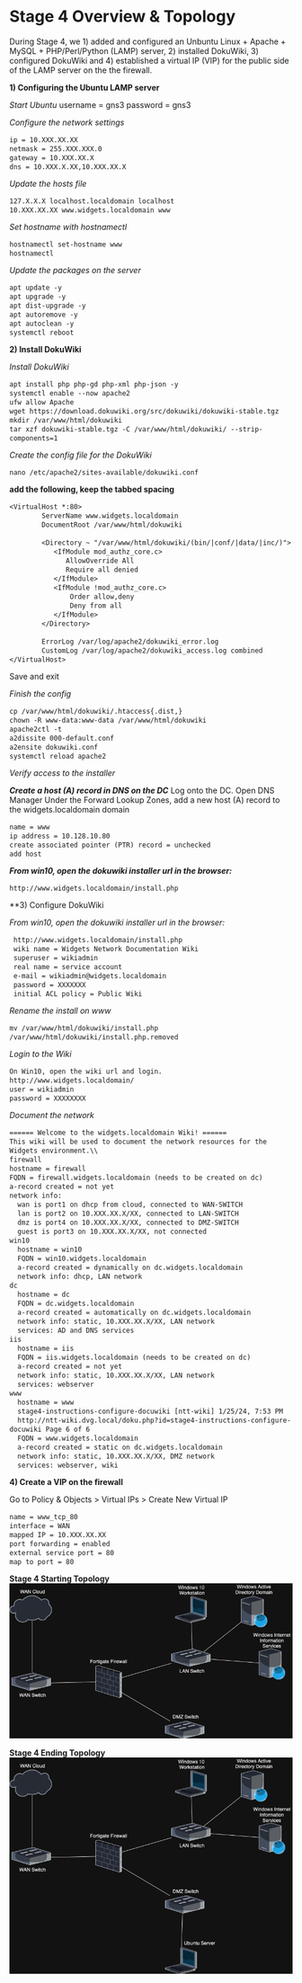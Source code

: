 # Stage 4 Overview & Topology

During Stage 4, we 1) added and configured an Unbuntu Linux + Apache + MySQL + PHP/Perl/Python (LAMP) server, 2) installed DokuWiki, 3) configured DokuWiki and 4) established a virtual IP (VIP) for the public side of the LAMP server on the the firewall.  

**1) Configuring the Ubuntu LAMP server**

*Start Ubuntu*
    username = gns3
    password = gns3

*Configure the network settings*

    ip = 10.XXX.XX.XX
    netmask = 255.XXX.XXX.0
    gateway = 10.XXX.XX.X
    dns = 10.XXX.X.XX,10.XXX.XX.X

*Update the hosts file*

    127.X.X.X localhost.localdomain localhost
    10.XXX.XX.XX www.widgets.localdomain www

*Set hostname with hostnamectl*

    hostnamectl set-hostname www
    hostnamectl

*Update the packages on the server*

    apt update -y
    apt upgrade -y
    apt dist-upgrade -y
    apt autoremove -y
    apt autoclean -y
    systemctl reboot

**2) Install DokuWiki**

*Install DokuWiki*

    apt install php php-gd php-xml php-json -y
    systemctl enable --now apache2
    ufw allow Apache
    wget https://download.dokuwiki.org/src/dokuwiki/dokuwiki-stable.tgz
    mkdir /var/www/html/dokuwiki
    tar xzf dokuwiki-stable.tgz -C /var/www/html/dokuwiki/ --strip-components=1

*Create the config file for the DokuWiki*

    nano /etc/apache2/sites-available/dokuwiki.conf

**add the following, keep the tabbed spacing**

    <VirtualHost *:80>
            ServerName www.widgets.localdomain
            DocumentRoot /var/www/html/dokuwiki

            <Directory ~ "/var/www/html/dokuwiki/(bin/|conf/|data/|inc/)">
               <IfModule mod_authz_core.c>
                  AllowOverride All
                  Require all denied
               </IfModule>
               <IfModule !mod_authz_core.c>
                   Order allow,deny
                   Deny from all
               </IfModule>
            </Directory>

            ErrorLog /var/log/apache2/dokuwiki_error.log
            CustomLog /var/log/apache2/dokuwiki_access.log combined
    </VirtualHost>


Save and exit

*Finish the config*

    cp /var/www/html/dokuwiki/.htaccess{.dist,}
    chown -R www-data:www-data /var/www/html/dokuwiki
    apache2ctl -t
    a2dissite 000-default.conf
    a2ensite dokuwiki.conf
    systemctl reload apache2

*Verify access to the installer*

***Create a host (A) record in DNS on the DC***
Log onto the DC.
Open DNS Manager
Under the Forward Lookup Zones, add a new host (A) record to the widgets.localdomain domain

    name = www
    ip address = 10.128.10.80
    create associated pointer (PTR) record = unchecked
    add host

***From win10, open the dokuwiki installer url in the browser:***

    http://www.widgets.localdomain/install.php

**3) Configure DokuWiki

*From win10, open the dokuwiki installer url in the browser:*

     http://www.widgets.localdomain/install.php
     wiki name = Widgets Network Documentation Wiki
     superuser = wikiadmin
     real name = service account
     e-mail = wikiadmin@widgets.localdomain
     password = XXXXXXX
     initial ACL policy = Public Wiki

*Rename the install on www*

    mv /var/www/html/dokuwiki/install.php /var/www/html/dokuwiki/install.php.removed

*Login to the Wiki*

    On Win10, open the wiki url and login.
    http://www.widgets.localdomain/
    user = wikiadmin
    password = XXXXXXXX

*Document the network*

    ====== Welcome to the widgets.localdomain Wiki! ======
    This wiki will be used to document the network resources for the Widgets environment.\\
    firewall
    hostname = firewall
    FQDN = firewall.widgets.localdomain (needs to be created on dc)
    a-record created = not yet
    network info:
      wan is port1 on dhcp from cloud, connected to WAN-SWITCH
      lan is port2 on 10.XXX.XX.X/XX, connected to LAN-SWITCH
      dmz is port4 on 10.XXX.XX.X/XX, connected to DMZ-SWITCH
      guest is port3 on 10.XXX.XX.X/XX, not connected
    win10
      hostname = win10
      FQDN = win10.widgets.localdomain
      a-record created = dynamically on dc.widgets.localdomain
      network info: dhcp, LAN network
    dc
      hostname = dc
      FQDN = dc.widgets.localdomain
      a-record created = automatically on dc.widgets.localdomain
      network info: static, 10.XXX.XX.X/XX, LAN network
      services: AD and DNS services
    iis
      hostname = iis
      FQDN = iis.widgets.localdomain (needs to be created on dc)
      a-record created = not yet
      network info: static, 10.XXX.XX.X/XX, LAN network
      services: webserver
    www
      hostname = www
      stage4-instructions-configure-docuwiki [ntt-wiki] 1/25/24, 7:53 PM
      http://ntt-wiki.dvg.local/doku.php?id=stage4-instructions-configure-docuwiki Page 6 of 6
      FQDN = www.widgets.localdomain
      a-record created = static on dc.widgets.localdomain
      network info: static, 10.XXX.XX.X/XX, DMZ network
      services: webserver, wiki

**4) Create a VIP on the firewall**

Go to Policy & Objects > Virtual IPs > Create New Virtual IP

    name = www_tcp_80
    interface = WAN
    mapped IP = 10.XXX.XX.XX
    port forwarding = enabled
    external service port = 80
    map to port = 80

**Stage 4 Starting Topology**
![Stage 3 Topology](https://github.com/JWingate15/Divergence-Network-Capstone/blob/main/Stage%203%20Overview%20%26%20Topology/Stage%203%20Topology.drawio.png)

**Stage 4 Ending Topology**
![Stage 4 Topology](https://github.com/JWingate15/Divergence-Network-Capstone/blob/main/Stage%204%20Overview%20%26%20Topology/Stage%204%20Topology.drawio.png)

